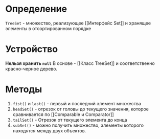 # Определение
`TreeSet` - множество, реализующее [[Интерфейс Set]] и хранящее элементы в отсортированном порядке
# Устройство
**Нельзя хранить `null`**
В основе - [[Класс TreeSet]] и соответственно красно-черное дерево.
# Методы
1. `fist()` и `last()` - первый и последний элемент множества
2. `headSet()` - отрезок от головы до текущего значения, которое сравнивается по [[Comparable и Comparator]]
3. `tailSet()` - Отрезок от текущего элемента до конца
4. `subSet()` - можно получить множество, элементы которого находятся между двух объектов.